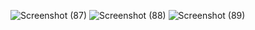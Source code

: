![Screenshot (87)](https://github.com/Anas7217/Yatri-assignment/assets/91865749/6dd53454-ad42-4912-bdac-bab317ce9a32)
![Screenshot (88)](https://github.com/Anas7217/Yatri-assignment/assets/91865749/5c2cadbd-1e18-41ba-b4bc-d11f3818cd3b)
![Screenshot (89)](https://github.com/Anas7217/Yatri-assignment/assets/91865749/d3fdde43-9989-4545-889c-553e7c8f1824)
